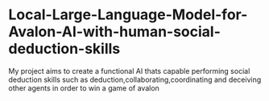 # Local-Large-Language-Model-for-Avalon-AI-with-human-social-deduction-skills
My project aims to create a functional AI thats capable performing social deduction skills such as deduction,collaborating,coordinating and deceiving other agents in order to win a game of avalon
